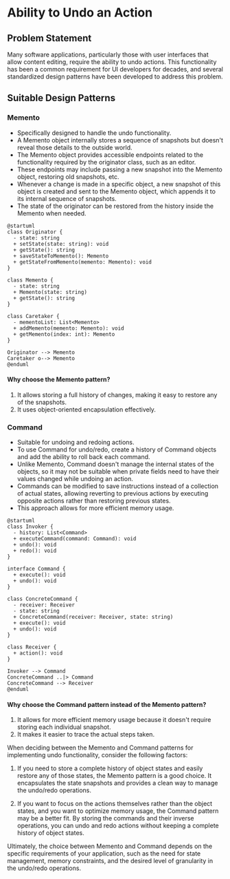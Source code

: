 # Ability to Undo an Action

## Problem Statement

Many software applications, particularly those with user interfaces that allow content editing, require the ability to undo actions. This functionality has been a common requirement for UI developers for decades, and several standardized design patterns have been developed to address this problem.

## Suitable Design Patterns

### Memento

* Specifically designed to handle the undo functionality.
* A Memento object internally stores a sequence of snapshots but doesn't reveal those details to the outside world.
* The Memento object provides accessible endpoints related to the functionality required by the originator class, such as an editor.
* These endpoints may include passing a new snapshot into the Memento object, restoring old snapshots, etc.
* Whenever a change is made in a specific object, a new snapshot of this object is created and sent to the Memento object, which appends it to its internal sequence of snapshots.
* The state of the originator can be restored from the history inside the Memento when needed.

```plantuml
@startuml
class Originator {
  - state: string
  + setState(state: string): void
  + getState(): string
  + saveStateToMemento(): Memento
  + getStateFromMemento(memento: Memento): void
}

class Memento {
  - state: string
  + Memento(state: string)
  + getState(): string
}

class Caretaker {
  - mementoList: List<Memento>
  + addMemento(memento: Memento): void
  + getMemento(index: int): Memento
}

Originator --> Memento
Caretaker o--> Memento
@enduml
```

#### Why choose the Memento pattern?

1. It allows storing a full history of changes, making it easy to restore any of the snapshots.
2. It uses object-oriented encapsulation effectively.

### Command

* Suitable for undoing and redoing actions.
* To use Command for undo/redo, create a history of Command objects and add the ability to roll back each command.
* Unlike Memento, Command doesn't manage the internal states of the objects, so it may not be suitable when private fields need to have their values changed while undoing an action.
* Commands can be modified to save instructions instead of a collection of actual states, allowing reverting to previous actions by executing opposite actions rather than restoring previous states.
* This approach allows for more efficient memory usage.

```plantuml
@startuml
class Invoker {
  - history: List<Command>
  + executeCommand(command: Command): void
  + undo(): void
  + redo(): void
}

interface Command {
  + execute(): void
  + undo(): void
}

class ConcreteCommand {
  - receiver: Receiver
  - state: string
  + ConcreteCommand(receiver: Receiver, state: string)
  + execute(): void
  + undo(): void
}

class Receiver {
  + action(): void
}

Invoker --> Command
ConcreteCommand ..|> Command
ConcreteCommand --> Receiver
@enduml
```

#### Why choose the Command pattern instead of the Memento pattern?

1. It allows for more efficient memory usage because it doesn't require storing each individual snapshot.
2. It makes it easier to trace the actual steps taken.

When deciding between the Memento and Command patterns for implementing undo functionality, consider the following factors:

1. If you need to store a complete history of object states and easily restore any of those states, the Memento pattern is a good choice. It encapsulates the state snapshots and provides a clean way to manage the undo/redo operations.

2. If you want to focus on the actions themselves rather than the object states, and you want to optimize memory usage, the Command pattern may be a better fit. By storing the commands and their inverse operations, you can undo and redo actions without keeping a complete history of object states.

Ultimately, the choice between Memento and Command depends on the specific requirements of your application, such as the need for state management, memory constraints, and the desired level of granularity in the undo/redo operations.
